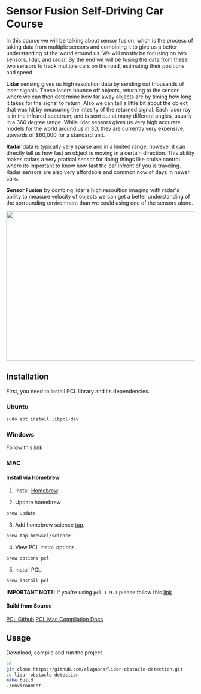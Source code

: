 # Sensor Fusion Self-Driving Car Course

In this course we will be talking about sensor fusion, whch is the process of taking data from multiple sensors and combining it to give us a better understanding of the world around us.
We will mostly be focusing on two sensors, lidar, and radar.
By the end we will be fusing the data from these two sensors to track multiple cars on the road, estimating their positions and speed.

**Lidar** sensing gives us high resolution data by sending out thousands of laser signals.
These lasers bounce off objects, returning to the sensor where we can then determine how far away objects are by timing how long it takes for the signal to return.
Also we can tell a little bit about the object that was hit by measuring the intesity of the returned signal.
Each laser ray is in the infrared spectrum, and is sent out at many different angles, usually in a 360 degree range. While lidar sensors gives us very high accurate models for the world around us in 3D, they are currently very expensive, upwards of $60,000 for a standard unit.

**Radar** data is typically very sparse and in a limited range, however it can directly tell us how fast an object is moving in a certain direction.
This ability makes radars a very pratical sensor for doing things like cruise control where its important to know how fast the car infront of you is traveling. Radar sensors are also very affordable and common now of days in newer cars.

**Sensor Fusion** by combing lidar's high resoultion imaging with radar's ability to measure velocity of objects we can get a better understanding of the sorrounding environment than we could using one of the sensors alone.


<img src="media/ObstacleDetectionFPS.gif" width="700" height="400" />


## Installation

First, you need to install PCL library and its dependencies.

### Ubuntu 

```bash
sudo apt install libpcl-dev
```

### Windows 

Follow this [link][PCL for Windows]

### MAC

#### Install via Homebrew

1. Install [Homebrew].

2. Update homebrew .

```bash
brew update
```

3. Add homebrew science [tap][Taps].

```bash
brew tap brewsci/science
```

4. View PCL install options.

```bash
brew options pcl
```

5. Install PCL. 

```bash
brew install pcl
```

**IMPORTANT NOTE**: If you're using `pcl-1.9.1` please follow this [link][PCL Bug]

#### Build from Source

[PCL Github]
[PCL Mac Compilation Docs]


## Usage

Download, compile and run the project

```bash
cd
git clone https://github.com/alvgaona/lidar-obstacle-detection.git
cd lidar-obstacle-detection
make build
./environment
```


[Homebrew]: https://brew.sh/
[Taps]: https://docs.brew.sh/Taps
[PCL Bug]: https://github.com/udacity/SFND_Lidar_Obstacle_Detection/issues/23
[PCL Github]: https://github.com/PointCloudLibrary/pcl
[PCL for Windows]: http://www.pointclouds.org/downloads/windows.html
[PCL Mac Compilation Docs]: http://www.pointclouds.org/documentation/tutorials/compiling_pcl_macosx.php